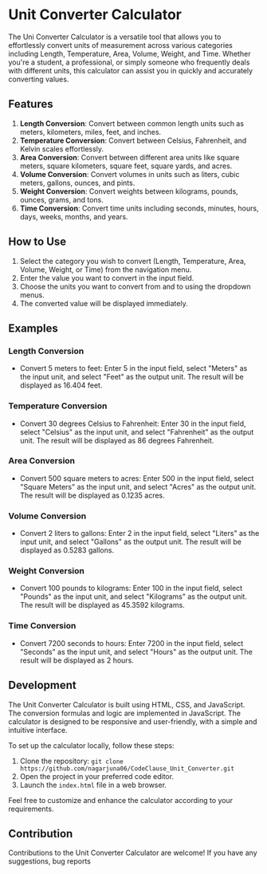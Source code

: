 # Unit Converter Calculator

The Uni Converter Calculator is a versatile tool that allows you to effortlessly convert units of measurement across various categories including Length, Temperature, Area, Volume, Weight, and Time. Whether you're a student, a professional, or simply someone who frequently deals with different units, this calculator can assist you in quickly and accurately converting values.

## Features

1. **Length Conversion**: Convert between common length units such as meters, kilometers, miles, feet, and inches.
2. **Temperature Conversion**: Convert between Celsius, Fahrenheit, and Kelvin scales effortlessly.
3. **Area Conversion**: Convert between different area units like square meters, square kilometers, square feet, square yards, and acres.
4. **Volume Conversion**: Convert volumes in units such as liters, cubic meters, gallons, ounces, and pints.
5. **Weight Conversion**: Convert weights between kilograms, pounds, ounces, grams, and tons.
6. **Time Conversion**: Convert time units including seconds, minutes, hours, days, weeks, months, and years.

## How to Use

1. Select the category you wish to convert (Length, Temperature, Area, Volume, Weight, or Time) from the navigation menu.
2. Enter the value you want to convert in the input field.
3. Choose the units you want to convert from and to using the dropdown menus.
4. The converted value will be displayed immediately.

## Examples

### Length Conversion

- Convert 5 meters to feet: Enter 5 in the input field, select "Meters" as the input unit, and select "Feet" as the output unit. The result will be displayed as 16.404 feet.

### Temperature Conversion

- Convert 30 degrees Celsius to Fahrenheit: Enter 30 in the input field, select "Celsius" as the input unit, and select "Fahrenheit" as the output unit. The result will be displayed as 86 degrees Fahrenheit.

### Area Conversion

- Convert 500 square meters to acres: Enter 500 in the input field, select "Square Meters" as the input unit, and select "Acres" as the output unit. The result will be displayed as 0.1235 acres.

### Volume Conversion

- Convert 2 liters to gallons: Enter 2 in the input field, select "Liters" as the input unit, and select "Gallons" as the output unit. The result will be displayed as 0.5283 gallons.

### Weight Conversion

- Convert 100 pounds to kilograms: Enter 100 in the input field, select "Pounds" as the input unit, and select "Kilograms" as the output unit. The result will be displayed as 45.3592 kilograms.

### Time Conversion

- Convert 7200 seconds to hours: Enter 7200 in the input field, select "Seconds" as the input unit, and select "Hours" as the output unit. The result will be displayed as 2 hours.

## Development

The Unit Converter Calculator is built using HTML, CSS, and JavaScript. The conversion formulas and logic are implemented in JavaScript. The calculator is designed to be responsive and user-friendly, with a simple and intuitive interface.

To set up the calculator locally, follow these steps:

1. Clone the repository: `git clone https://github.com/nagarjuna06/CodeClause_Unit_Converter.git`
2. Open the project in your preferred code editor.
3. Launch the `index.html` file in a web browser.

Feel free to customize and enhance the calculator according to your requirements.

## Contribution

Contributions to the Unit Converter Calculator are welcome! If you have any suggestions, bug reports
